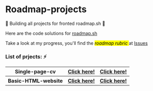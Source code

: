 # Roadmap-projects

🚧 Building all projects for fronted roadmap.sh 🚧

Here are the code solutions for <a href="https://roadmap.sh/projects">roadmap.sh</a>

Take a look at my progress, you'll find the <mark>_roadmap rubric_ </mark> at <a href="https://github.com/jtoledom1/Roadmap-projects/issues">Issues</a>

### List of prjects: ⚡️

<table>
    <tr>
        <th>Single-page-cv</th>
        <th><a href="https://jtoledom1.github.io/Roadmap-projects/Single-Page-CV/">Click here!</a></th>
        <th><a href="https://roadmap.sh/projects/single-page-cv">Click here!</a></th>
    </tr>
    <tr>
        <th>Basic-HTML-website</th>
        <th><a href="https://jtoledom1.github.io/Roadmap-projects/Basic-HTML-Website/index.html">Click here!</a></th>
        <th><a href="https://roadmap.sh/projects/basic-html-website">Click here!</a></th>
    </tr>
</table>
